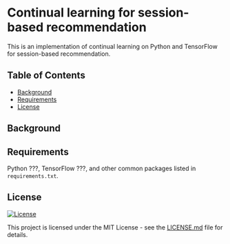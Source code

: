 # Continual learning for session-based recommendation
This is an implementation of continual learning on Python and TensorFlow for session-based recommendation.
## Table of Contents

- [Background](#background)
- [Requirements](#requirements)
- [License](#license)

## Background

## Requirements
Python ???, TensorFlow ???, and other common packages listed in `requirements.txt`.

## License 
[![License](http://img.shields.io/:license-mit-blue.svg?style=flat-square)](http://badges.mit-license.org)

This project is licensed under the MIT License - see the [LICENSE.md](LICENSE.md) file for details.
